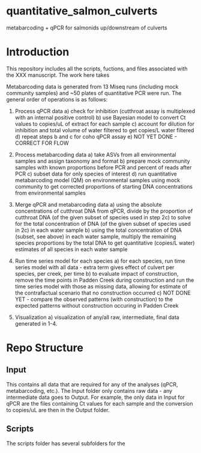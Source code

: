 # quantitative_salmon_culverts
metabarcoding + qPCR for salmonids up/downstream of culverts

# Introduction
This repository includes all the scripts, fuctions, and files associated with the XXX manuscript. The work here takes

Metabarcoding data is generated from 13 Miseq runs (including mock community samples) and ~50 plates of quantitative PCR were run. The general order of operations is as follows:

1) Process qPCR data
  a) check for inhibition (cutthroat assay is multiplexed with an internal positive control)
  b) use Bayesian model to convert Ct values to copies/uL of extract for each sample
  c) account for dilution for inhibition and total volume of water filtered to get copies/L water filtered 
  d) repeat steps b and c for coho qPCR assay
  e) NOT YET DONE - CORRECT FOR FLOW
  
2) Process metabarcoding data 
  a) take ASVs from all environmental samples and assign taxonomy and format
  b) prepare mock community samples with known proportions before PCR and percent of reads after PCR 
  c) subset data for only species of interest
  d) run quantitative metabarcoding model (QM) on environmental samples using mock community to get corrected proportions of starting DNA concentrations from environmental samples
  
3) Merge qPCR and metabarcoding data 
  a) using the absolute concentrations of cutthroat DNA from qPCR, divide by the proportion of cutthroat DNA (of the given subset of species used in step 2c) to solve for the total concentration of DNA (of the given subset of species used in 2c) in each water sample
  b) using the total concentration of DNA (subset, see above) in each water sample, multiply the remaining species proportions by the total DNA to get quantitative (copies/L water) estimates of all species in each water sample
  
4) Run time series model for each species 
  a) for each species, run time series model with all data - extra term gives effect of culvert per species, per creek, per time
  b) to evaluate impact of construction, remove the time points in Padden Creek during construction and run the time series model with those as missing data, allowing for estimate of the contrafactual scenario that no construction occurred
  c) NOT DONE YET - compare the observed patterns (with construction) to the expected patterns without construction occuring in Padden Creek
  
5) Visualization 
  a) visualization of any/all raw, intermediate, final data generated in 1-4. 

# Repo Structure

## Input
This contains all data that are required for any of the analyses (qPCR, metabarcoding, etc.). The Input folder only contains raw data - any intermediate data goes to Output. For example, the only data in Input for qPCR are the files containing Ct values for each sample and the conversion to copies/uL are then in the Output folder. 

## Scripts
The scripts folder has several subfolders for the 

##

